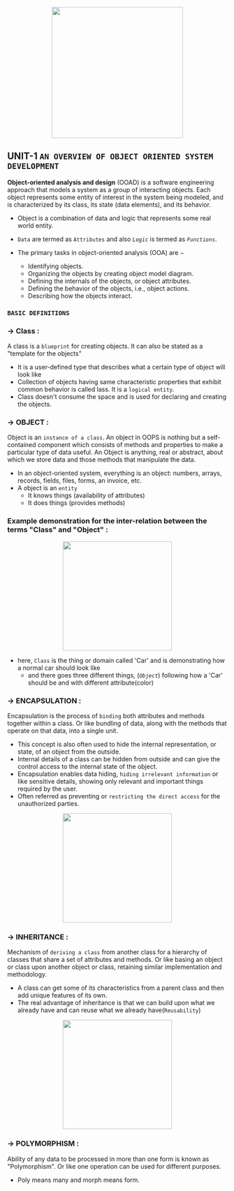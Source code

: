 <p align="center">
<img src="https://static.javatpoint.com/tutorial/software-engineering/images/software-engineering-object-oriented-design.png" width="300"/>
</p>

## UNIT-1 `AN OVERVIEW OF OBJECT ORIENTED SYSTEM DEVELOPMENT`

**Object-oriented analysis and design** (OOAD) is a software engineering approach that models a system as a group of interacting objects. Each object represents some entity of interest in the system being modeled, and is characterized by its class, its state (data elements), and its behavior.
- Object is a combination of data and logic that represents some real world entity.
- `Data` are termed as `Attributes` and also _`Logic`_ is termed as _`Functions`_.  

- The primary tasks in object-oriented analysis (OOA) are −

   -  Identifying objects.
   -  Organizing the objects by creating object model diagram.
   -  Defining the internals of the objects, or object attributes.
   -  Defining the behavior of the objects, i.e., object actions.
   -  Describing how the objects interact.


### `BASIC DEFINITIONS`

### -> **Class** :
A class is a `blueprint` for creating objects. It can also be stated as a "template for the objects"
- It is a user-defined type that describes what a certain type of object will look like
- Collection of objects having same characteristic properties that exhibit common behavior is called lass. It is a `logical entity`.
- Class doesn't consume the space and is used for declaring and creating the objects.


### -> **OBJECT** :
Object is an `instance of a class`. An object in OOPS is nothing but a self-contained component which consists of methods and properties to make a particular type of data useful. An Object is anything, real or abstract, about which we store data and
those methods that manipulate the data.
- In an object-oriented system, everything is an object: numbers, arrays,
records, fields, files, forms, an invoice, etc.
- A object is an `entity`
    - It knows things (availability of attributes)
    -  It does things (provides methods)

### **Example** demonstration for the inter-relation between the terms "Class" and "Object" :
<p align="center">
<img src="https://www.simplilearn.com/ice9/free_resources_article_thumb/C%2B%2B_OOPs_Example1.PNG" width="250" />
</p>

- here, `Class` is the thing or domain called 'Car' and is demonstrating how a normal car should look like
    - and there goes three different things, (_`Object`_) following how a 'Car' should be and with different attribute(color)

### -> **ENCAPSULATION** :
Encapsulation is the process of `binding` both attributes and methods together within a class. Or like bundling of data, along with the methods that operate on that data, into a single unit.
- This concept is also often used to hide the internal representation, or state, of an object from the outside.
- Internal details of a class can be hidden from outside and can give the control access to the internal state of the object.
- Encapsulation enables data hiding, `hiding irrelevant information` or like sensitive details, showing only relevant and important things required by the user.
- Often referred as preventing or `restricting the direct access` for the unauthorized parties.

<p align="center">
<img src="https://csharpcorner-mindcrackerinc.netdna-ssl.com/UploadFile/e881fb/learn-object-oriented-programming-using-C-Sharp-part-5/Images/Encapsulation.jpg" width="250" />
</p>

### -> **INHERITANCE** :
Mechanism of `deriving a class` from another class for a hierarchy of classes that share a set of attributes and methods. Or like basing an object or class upon another object or class, retaining similar implementation and methodology.
- A class can get some of its characteristics from a parent class and then add unique features of its own.
- The real advantage of inheritance is that we can build upon what we
already have and can reuse what we already have(`Reusability`)

<p align="center">
<img src="https://media.geeksforgeeks.org/wp-content/uploads/20190704114709/Inheritance-3.jpg" width="250" />
</p>

### -> **POLYMORPHISM** :
Ability of any data to be processed in more than one form is known as "Polymorphism". Or like one operation can be used for different purposes.
- Poly means many and morph means form.  
